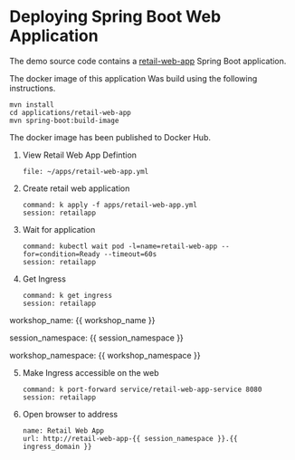 
# Deploying Spring Boot Web Application
The demo source code contains a [retail-web-app](https://github.com/Tanzu-Solutions-Engineering/spring-modern-data-architecture/tree/main/applications/retail-web-app)
Spring Boot application. 

The docker image of this application
Was build using the following instructions.

```shell
mvn install
cd applications/retail-web-app
mvn spring-boot:build-image
```

The docker image has been published to Docker Hub.

1. View Retail Web App Defintion

    ```editor:open-file
    file: ~/apps/retail-web-app.yml
    ```

2. Create retail web application

    ```terminal:execute
    command: k apply -f apps/retail-web-app.yml
    session: retailapp
    ```

3. Wait for application

    ```terminal:execute
    command: kubectl wait pod -l=name=retail-web-app --for=condition=Ready --timeout=60s
    session: retailapp
    ``` 

4. Get Ingress

    ```terminal:execute
    command: k get ingress
    session: retailapp
    ```

  workshop_name: {{ workshop_name }}

  session_namespace: {{ session_namespace }}

  workshop_namespace: {{ workshop_namespace }}

5. Make Ingress accessible on the web

    ```terminal:execute
    command: k port-forward service/retail-web-app-service 8080
    session: retailapp
    ```

6. Open browser to address

    ```dashboard:open-dashboard
    name: Retail Web App
    url: http://retail-web-app-{{ session_namespace }}.{{ ingress_domain }}
    ```